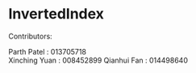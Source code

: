 # InvertedIndex

Contributors:

Parth Patel : 013705718  
Xinching Yuan : 008452899 
Qianhui Fan : 014498640 
